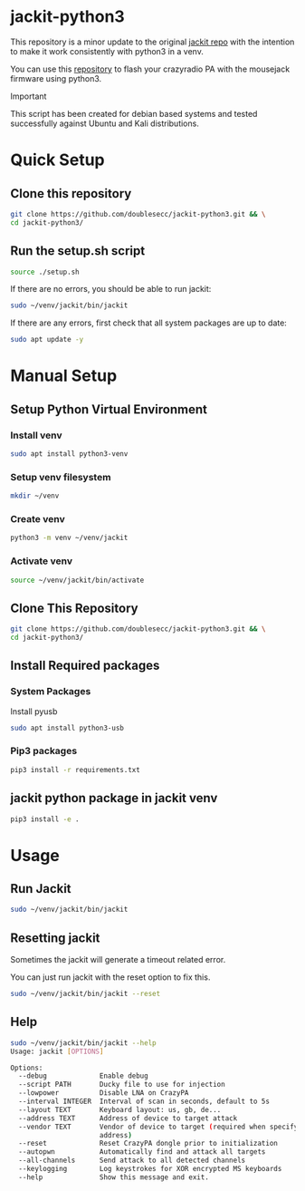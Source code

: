 # jackit-python3
This repository is a minor update to the original [jackit repo](https://github.com/insecurityofthings/jackit) with the intention to make it work consistently with python3 in a venv.

You can use this [repository](https://github.com/kuzmin-no/nrf-research-firmware-python3) to flash your crazyradio PA with the mousejack firmware using python3.


> [!IMPORTANT]  
> This script has been created for debian based systems and tested successfully against Ubuntu and Kali distributions.

# Quick Setup
## Clone this repository
```bash
git clone https://github.com/doublesecc/jackit-python3.git && \
cd jackit-python3/
```
## Run the setup.sh script
```bash
source ./setup.sh
```

If there are no errors, you should be able to run jackit:
```bash
sudo ~/venv/jackit/bin/jackit
```

If there are any errors, first check that all system packages are up to date:
```bash
sudo apt update -y
```

# Manual Setup
## Setup Python Virtual Environment
### Install venv
``` bash
sudo apt install python3-venv
```
### Setup venv filesystem
```bash
mkdir ~/venv
```

### Create venv
```bash
python3 -m venv ~/venv/jackit
```

### Activate venv
```bash
source ~/venv/jackit/bin/activate
```

## Clone This Repository
```bash
git clone https://github.com/doublesecc/jackit-python3.git && \
cd jackit-python3/
```

## Install Required packages
### System Packages
Install pyusb
```bash
sudo apt install python3-usb
```
### Pip3 packages

```bash
pip3 install -r requirements.txt
```

## jackit python package in jackit venv
```bash
pip3 install -e .
```

# Usage
## Run Jackit
```bash
sudo ~/venv/jackit/bin/jackit
```

## Resetting jackit
Sometimes the jackit will generate a timeout related error.

You can just run jackit with the reset option to fix this.
```bash
sudo ~/venv/jackit/bin/jackit --reset
```

## Help
```bash
sudo ~/venv/jackit/bin/jackit --help
Usage: jackit [OPTIONS]

Options:
  --debug             Enable debug
  --script PATH       Ducky file to use for injection
  --lowpower          Disable LNA on CrazyPA
  --interval INTEGER  Interval of scan in seconds, default to 5s
  --layout TEXT       Keyboard layout: us, gb, de...
  --address TEXT      Address of device to target attack
  --vendor TEXT       Vendor of device to target (required when specifying
                      address)
  --reset             Reset CrazyPA dongle prior to initialization
  --autopwn           Automatically find and attack all targets
  --all-channels      Send attack to all detected channels
  --keylogging        Log keystrokes for XOR encrypted MS keyboards
  --help              Show this message and exit.
```
